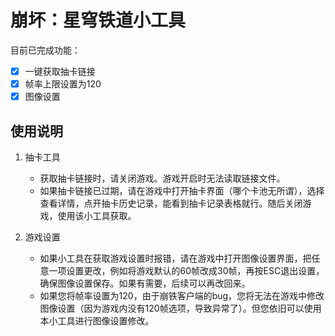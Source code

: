 # 崩坏：星穹铁道小工具
目前已完成功能：  
- [x] 一键获取抽卡链接  
- [x] 帧率上限设置为120  
- [x] 图像设置  

## 使用说明
1. 抽卡工具
   - 获取抽卡链接时，请关闭游戏。游戏开启时无法读取链接文件。
   - 如果抽卡链接已过期，请在游戏中打开抽卡界面（哪个卡池无所谓），选择查看详情，点开抽卡历史记录，能看到抽卡记录表格就行。随后关闭游戏，使用该小工具获取。

2. 游戏设置
   - 如果小工具在获取游戏设置时报错，请在游戏中打开图像设置界面，把任意一项设置更改，例如将游戏默认的60帧改成30帧，再按ESC退出设置，确保图像设置保存。如果有需要，后续可以再改回来。
   - 如果您将帧率设置为120，由于崩铁客户端的bug，您将无法在游戏中修改图像设置（因为游戏内没有120帧选项，导致异常了）。但您依旧可以使用本小工具进行图像设置修改。
